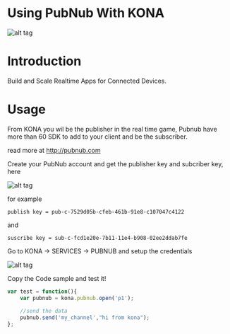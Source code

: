 # Using PubNub With KONA

![alt tag](http://www.pubnub.com/static/images/structure/pubnub.png)

# Introduction

Build and Scale Realtime Apps for Connected Devices.

# Usage

From KONA you wil be the publisher in the real time game, Pubnub have more than 60 SDK to add to your client and be the subscriber.

read more at http://pubnub.com

Create your PubNub account and get the publisher key and subcriber key, here

![alt tag](http://i.imgur.com/rjRGpwI.png)

for example

```
publish key = pub-c-7529d05b-cfeb-461b-91e8-c107047c4122
```
and

```
suscribe key = sub-c-fcd1e20e-7b11-11e4-b908-02ee2ddab7fe
```

Go to KONA -> SERVICES -> PUBNUB and setup the credentials

![alt tag](http://i.imgur.com/HX2JEoe.png)

Copy the Code sample and test it!

```js
var test = function(){
    var pubnub = kona.pubnub.open('p1'); 
    
    //send the data
    pubnub.send('my_channel',"hi from kona");
};
```


